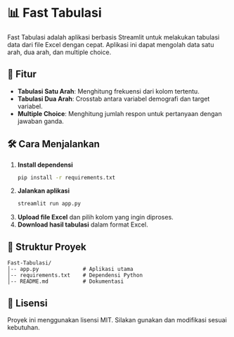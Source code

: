 # 📊 Fast Tabulasi

Fast Tabulasi adalah aplikasi berbasis Streamlit untuk melakukan tabulasi data dari file Excel dengan cepat. Aplikasi ini dapat mengolah data satu arah, dua arah, dan multiple choice.

## 🚀 Fitur
- **Tabulasi Satu Arah**: Menghitung frekuensi dari kolom tertentu.
- **Tabulasi Dua Arah**: Crosstab antara variabel demografi dan target variabel.
- **Multiple Choice**: Menghitung jumlah respon untuk pertanyaan dengan jawaban ganda.

## 🛠 Cara Menjalankan
1. **Install dependensi**
   ```bash
   pip install -r requirements.txt
   ```
2. **Jalankan aplikasi**
   ```bash
   streamlit run app.py
   ```
3. **Upload file Excel** dan pilih kolom yang ingin diproses.
4. **Download hasil tabulasi** dalam format Excel.

## 📂 Struktur Proyek
```
Fast-Tabulasi/
│-- app.py              # Aplikasi utama
│-- requirements.txt    # Dependensi Python
│-- README.md           # Dokumentasi
```

## 📜 Lisensi
Proyek ini menggunakan lisensi MIT. Silakan gunakan dan modifikasi sesuai kebutuhan.

